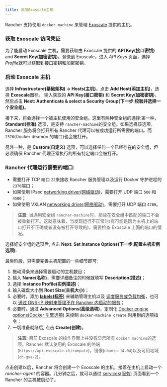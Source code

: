 ```yaml
---
title: 添加Exoscale主机
---
```


Rancher 支持使用 `docker machine` 来管理 [Exoscale](https://www.exoscale.ch/) 提供的主机。

### 获取 Exoscale 访问凭证

为了能启动 Exoscale 主机，需要获取由 Exoscale 提供的 **API Key(接口密钥)** and **Secret Key(加密密钥)**。登录到 Exoscale，进入 _API Keys_ 页面，选择 *Profile*就可以获取到接口密钥和加密密钥。

### 启动 Exoscale 主机

选择 **Infrastructure(基础架构) -> Hosts(主机)**，点击 **Add Host(添加主机)**，选择 **Exoscale**图标。 输入获取的 **API Key(接口密钥)** 和 **Secret Key(加密密钥)**，然后点击 **Next: Authenticate & select a Security Group(下一步:校验并选择一个安全组)**。

接下来，将会选择一个被主机使用的安全组。这里有两种安全组的选择:第一种，**Standard(标准)** 选项，是支持 `rancher-machine`的安全组。如果选择该选项，Rancher 服务将会打开所有 Rancher 代理可以被成功运行所需要的端口。而`2376`(Docker deamon 的端口)也会被打开。

另外一种，是 **Custom(自定义)** 选项，可以选择任何一个已经存在的安全组，但必须确保 Rancher 代理正常执行的所有特定端口会被打开。

<a id="port"></a>

### Rancher 代理运行需要的端口:

- 需要打开 TCP 端口 `22`来接收 Rancher 服务管理以及运行 Docker 守护进程的 `2376`端口；
- 如果使用 IPsec [networking driver(网络驱动)](/docs/rancher1/rancher-services/networking/_index)，需要打开 UDP 端口 `500` 和 `4500`；
- 如果使用 VXLAN [networking driver(网络驱动)](/docs/rancher1/rancher-services/networking/_index)，需要打开 UDP 端口 `4789`。

> **注意:** 当选用安全组 `rancher-machine`时，那些在安全组中匹配的端口不会被重新打开。这就意味着，当发现运行不正常时(有可能是因为主机上的端口打开不正确或者没有被打开导致的)，需要检查 Exoscale 上面的端口的情况。

选择好安全组的选项后, 点击 **Next: Set Instance Options(下一步:配置主机实例选项)**.

最后阶段，只需要完善主机配置的一些细节即可:

1. 拖动滑条来选择需要启动的主机数目；
2. 输入 **Name(名称)**，需要详细备注的时候就填写 **Description(描述)**；
3. 选择 **Instance Profile(实例描述)**；
4. 输入磁盘大小到 **Root Size(主机大小)**；
5. 必要时，添加 **[labels(标签)](/docs/rancher1/infrastructure/hosts/_index#labels)** 来辅助管理主机以及 [调度服务或负载均衡](/docs/rancher1/infrastructure/cattle/scheduling/_index)，也可以 [通过 DNS-IP 映射来管理不在 Rancher 内启动的服务](/docs/rancher1/infrastructure/cattle/external-dns-service/_index#为外部dns使用特定的ip)；
6. 必要时，通过 **Advanced Options(高级选项)**，定制化 [Docker engine options(Docker 引擎选项)](https://docs.docker.com/machine/reference/create/_index#specifying-configuration-options-for-the-created-docker-engine) 来控制 `docker-machine create` 时用到的选项指令；
7. 一切准备就绪后, 点击 **Create(创建)**。

> **注意:** 目前 Exoscale 的操作界面上并没有显示所有 `docker machine`的选项。Rancher 默认使用的 Exoscale 的终端(`https://api.exoscale.ch/compute`)，镜像(`ubuntu-14.04`)以及可用地域(`ch-gva-2`)。

点击创建以后，Rancher 将会创建一个 Exoscale 的主机，接着在主机上启动一个 _rancher-agent_ 的容器。几分钟之后，就可以通过 [services(服务)](/docs/rancher1/infrastructure/cattle/adding-services/_index) 页面看到一个 Rancher 的主机被启动了。
